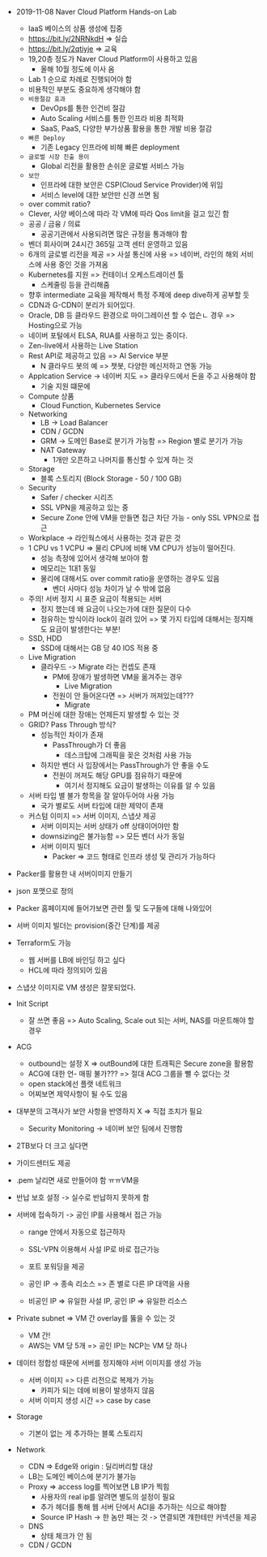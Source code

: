 - 2019-11-08 Naver Cloud Platform Hands-on Lab
  - IaaS 베이스의 상품 생성에 집중
  - https://bit.ly/2NRNkdH => 실습
  -  https://bit.ly/2qtiyje => 교육
  - 19,20층 정도가 Naver Cloud Platform이 사용하고 있음 
    - 올해 10월 정도에 이사 옴
  - Lab 1 순으로 차례로 진행되어야 함
  - 비용적인 부분도 중요하게 생각해야 함
  - `비용절감 효과`
    - DevOps를 통한 인건비 절감
    - Auto Scaling 서비스를 통한 인프라 비용 최적화
    - SaaS, PaaS, 다양한 부가상품 활용을 통한 개발 비용 절감
  - `빠른 Deploy`
    - 기존 Legacy 인프라에 비해 빠른 deployment
  - `글로벌 시장 진출 용이`
    - Global 리전을 활용한 손쉬운 글로벌 서비스 가능
  - `보안`
    - 인프라에 대한 보안은 CSP(Cloud Service Provider)에 위임
    - 서비스 level에 대한 보안만 신경 쓰면 됨
  - over commit ratio?
  - Clever, 사양 베이스에 따라 각 VM에 따라 Qos limit을 걸고 있긴 함
  - 공공 / 금융 / 의료 
    - 공공기관에서 사용되려면 많은 규정을 통과해야 함
  - 벤더 회사이며 24시간 365일 고객 센터 운영하고 있음
  - 6개의 글로벌 리전을 제공 => 사설 통신에 사용 => 네이버, 라인의 해외 서비스에 사용 중인 것을 가져옴
  - Kubernetes를 지원 => 컨테이너 오케스트레이션 툴
    - 스케줄링 등을 관리해줌 
  - 향후 intermediate 교육을 제작해서 특정 주제에 deep dive하게 공부할 듯
  - CDN과 G-CDN이 분리가 되어있다.
  - Oracle, DB 등 클라우드 환경으로 마이그레이션 할 수 업슨ㄴ 경우 => Hosting으로 가능 
  - 네이버 포털에서 ELSA, RUA를 사용하고 있는 중이다.
  - Zen-live에서 사용하는 Live Station
  - Rest API로 제공하고 있음 => AI Service 부분
    - N 클라우드 봇의 예 => 챗봇, 다양한 메신저하고 연동 가능
  - Applcation Service -> 네이버 지도 => 클라우드에서 돈을 주고 사용해야 함
    - 기술 지원 떄문에 
  - Compute 상품 
    - Cloud Function, Kubernetes Service
  - Networking
    - LB -> Load Balancer
    - CDN / GCDN
    - GRM -> 도메인 Base로 분기가 가능함 => Region 별로 분기가 가능 
    - NAT Gateway
      - 1개만 오픈하고 나머지를 통신할 수 있게 하는 것
  - Storage 
    - 블록 스토리지 (Block Storage - 50 / 100 GB)
  - Security 
    - Safer / checker 시리즈 
    - SSL VPN을 제공하고 있는 중 
    - Secure Zone 안에 VM을 만들면 접근 차단 가능 - only SSL VPN으로 접근
  - Workplace -> 라인웍스에서 사용하는 것과 같은 것
  - 1 CPU vs 1 VCPU => 물리 CPU에 비해 VM CPU가 성능이 떨어진다.
    - 성능 측정에 있어서 생각해 보아야 함 
    - 메모리는 1대1 동일 
    - 물리에 대해서도 over commit ratio을 운영하는 경우도 있음
      - 벤더 사마다 성능 차이가 날 수 밖에 없음 
  - 주의! 서버 정지 시 표준 요금이 적용되는 서버 
    - 정지 했는데 왜 요금이 나오는가에 대한 질문이 다수
    - 점유하는 방식이라 lock이 걸려 있어 => 몇 가지 타입에 대해서는 정지해도 요금이 발생한다는 부분!
  - SSD, HDD 
    - SSD에 대해서는 GB 당 40 IOS 적용 중
  - Live Migration
    - 클라우드 -> Migrate 라는 컨셉도 존재
      - PM에 장애가 발생하면 VM을 옮겨주는 경우 
        - Live Migration
      - 전원이 안 들어온다면 => 서버가 꺼져있는데???
        - Migrate
  - PM 머신에 대한 장애는 언제든지 발생할 수 있는 것
  - GRID? Pass Through 방식?
    - 성능적인 차이가 존재
      - PassThrough가 더 좋음 
        - 데스크탑에 그래픽을 꽂은 것처럼 사용 가능 
    - 하지만 벤더 사 입장에서는 PassThrough가 안 좋을 수도
      - 전원이 꺼져도 해당 GPU를 점유하기 때문에
        - 여기서 정지해도 요금이 발생하는 이유를 알 수 있음 
  - 서버 타입 별 불가 항목을 잘 알아두어야 사용 가능 
    - 국가 별로도 서버 타입에 대한 제약이 존재
  - 커스텀 이미지 => 서버 이미지, 스냅샷 제공
    - 서버 이미지는 서버 상태가 off 상태이어야만 함
    - downsizing은 불가능함 => 모든 벤더 사가 동일
    - 서버 이미지 빌더
      - Packer => 코드 형태로 인프라 생성 및 관리가 가능하다 



-  Packer를 활용한 내 서버이미지 만들기

  - json 포맷으로 정의
  - Packer 홈페이지에 들어가보면 관련 툴 및 도구들에 대해 나와있어 
  - 서버 이미지 빌더는 provision(중간 단계)를 제공 

- Terraform도 가능 

  - 웹 서버를 LB에 바인딩 하고 싶다
  - HCL에 따라 정의되어 있음

  

- 스냅샷 이미지로 VM 생성은 잘못되었다.

- Init Script

  - 잘 쓰면 좋음 => Auto Scaling, Scale out 되는 서버, NAS를 마운트해야 할 경우 

- ACG

  - outbound는 설정 X => outBound에 대한 트래픽은 Secure zone을 활용함
  - ACG에 대한 언- 매핑 불가??? => 절대 ACG 그룹을 뺄 수 없다는 것
  - open stack에선 플랫 네트워크
  - 어찌보면 제약사항이 될 수도 있음

- 대부분의 고객사가 보안 사항을 반영하지 X => 직접 조치가 필요 

  - Security Monitoring -> 네이버 보안 팀에서 진행함

- 2TB보다 더 크고 싶다면 

- 가이드센터도 제공

- .pem 날리면 새로 만들어야 함 ㅠㅠVM을

- 반납 보호 설정 -> 실수로 반납하지 못하게 함

- 서버에 접속하기 -> 공인 IP를 사용해서 접근 가능 

  - range 안에서 자동으로 접근하자
  - SSL-VPN 이용해서 사설 IP로 바로 접근가능 
  - 포트 포워딩을 제공 
  - 공인 IP -> 종속 리소스 => 존 별로 다른 IP 대역을 사용

  - 비공인 IP => 유일한 사설 IP, 공인 IP => 유일한 리소스

- Private subnet => VM 간 overlay를 뚫을 수 있는 것

  - VM 간!
  - AWS는 VM 당 5개 => 공인 IP는 NCP는 VM 당 하나

- 데이터 정합성 때문에 서버를 정지해야 서버 이미지를 생성 가능 

  - 서버 이미지 => 다른 리전으로 복제가 가능 
    - 카피가 되는 데에 비용이 발생하지 않음
  - 서버 이미지 생성 시간 => case by case

- Storage 

  - 기본이 없는 게 추가하는 블록 스토리지 

- Network 

  - CDN => Edge와 origin : 딜리버리할 대상 
  - LB는 도메인 베이스에 분기가 불가능 
  - Proxy => access log를 찍어보면 LB IP가 찍힘
    - 사용자의 real ip를 알려면 별도의 설정이 필요
    - 추가 헤더를 통해 웹 서버 단에서 ACI을 추가하는 식으로 해야함
    - Source IP Hash -> 한 놈만 패는 것 -> 연결되면 걔한테만 커넥션을 제공 
  - DNS
    - 상태 체크가 안 됨
  - CDN / GCDN